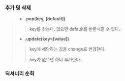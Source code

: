 ### 추가 및 삭제

> - __.pop(key, [default])__
>
> > key를 찾는다. 없으면 default를 반환시킬 수 있다.
>
> - __.update(key=[value])__
>
> > key에 해당하는 값을 change로 변경한다.
> >
> > key가 없으면 하나 추가한다.

### 딕셔너리 순회

> 